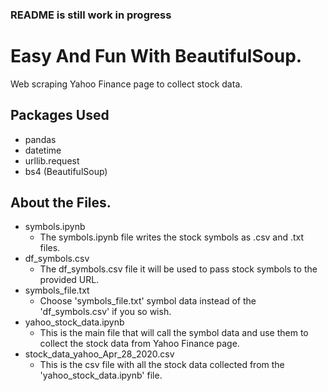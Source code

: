 ### README is still work in progress

# Easy And Fun With BeautifulSoup.   

Web scraping Yahoo Finance page to collect stock data.

## Packages Used
  - pandas
  - datetime
  - urllib.request
  - bs4 (BeautifulSoup)
  
## About the Files. 
  - symbols.ipynb
    - The symbols.ipynb file writes the stock symbols as .csv and .txt files. 
  - df_symbols.csv
    - The df_symbols.csv file it will be used to pass stock symbols to the provided URL. 
  - symbols_file.txt
    - Choose 'symbols_file.txt' symbol data instead of the 'df_symbols.csv' if you so wish.
  - yahoo_stock_data.ipynb
    - This is the main file that will call the symbol data and use them to collect the stock data from Yahoo Finance page. 
  - stock_data_yahoo_Apr_28_2020.csv
    - This is the csv file with all the stock data collected from the 'yahoo_stock_data.ipynb' file. 
